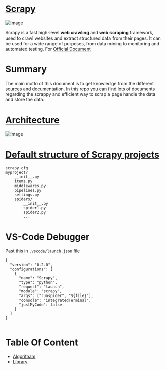 # [Scrapy](https://docs.scrapy.org/en/latest/#scrapy-version-documentation)
![image](https://github.com/Antony-M1/scrapy/assets/96291963/05164721-af67-4e3f-92a4-605b725dd117)

Scrapy is a fast high-level **web crawling** and **web scraping** framework, used to crawl websites and extract structured data from their pages. It can be used for a wide range of purposes, from data mining to monitoring and automated testing. For [Official Document](https://docs.scrapy.org/en/latest/#scrapy-version-documentation)

# Summary
The main motto of this document is to get knowledge from the different sources and documentation. In this repo you can find lots of documents regarding the scrappy and efficient way to scrap a page handle the data and store the data.

# [Architecture](https://docs.scrapy.org/en/latest/topics/architecture.html)
![image](https://github.com/Antony-M1/scrapy/assets/96291963/888ab328-7c5f-4790-89ad-1296c7c000f2)

# [Default structure of Scrapy projects](https://docs.scrapy.org/en/latest/topics/commands.html#default-structure-of-scrapy-projects)

```
scrapy.cfg
myproject/
    __init__.py
    items.py
    middlewares.py
    pipelines.py
    settings.py
    spiders/
        __init__.py
        spider1.py
        spider2.py
        ...
```

# VS-Code Debugger
Past this in `.vscode/launch.json` file
```
{
  "version": "0.2.0",
  "configurations": [
    {
      "name": "Scrapy",
      "type": "python",
      "request": "launch",
      "module": "scrapy",
      "args": ["runspider", "${file}"],
      "console": "integratedTerminal",
      "justMyCode": false
    }
  ]
}


```


# Table Of Content
* [Algoritham](https://github.com/Antony-M1/scrapy/blob/main/algorithm.md)
* [Library](https://github.com/Antony-M1/scrapy/blob/main/library.md)


